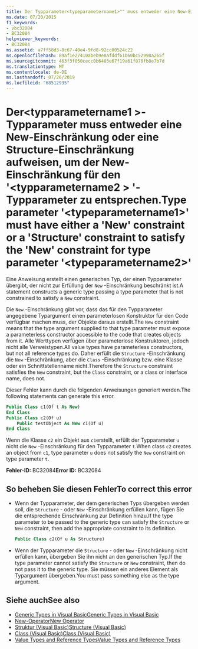 ```yaml
---
title: Der Typparameter<typeparametername1>"" muss entweder eine New-Einschränkung oder eine Structure-Einschränkung aufweisen, um der New-Einschränkung für den-<typeparametername2>Typparameter zu entsprechen.
ms.date: 07/20/2015
f1_keywords:
- vbc32084
- BC32084
helpviewer_keywords:
- BC32084
ms.assetid: a7ff58d3-8c67-40e4-9fd8-92cc00524c22
ms.openlocfilehash: 89af1e27410abeb9e8afddf61b60bc52998a265f
ms.sourcegitcommit: 463f3f050cecc0b6403e67f19a61f870fb8e7b7d
ms.translationtype: MT
ms.contentlocale: de-DE
ms.lasthandoff: 07/26/2019
ms.locfileid: "68512935"
---
```

# <a name="type-parameter-typeparametername1-must-have-either-a-new-constraint-or-a-structure-constraint-to-satisfy-the-new-constraint-for-type-parameter-typeparametername2"></a><span data-ttu-id="b93ea-102">Der\<typparametername1 >-Typparameter muss entweder eine New-Einschränkung oder eine Structure-Einschränkung aufweisen, um der New-Einschränkung für den '\<typparametername2 > '-Typparameter zu entsprechen.</span><span class="sxs-lookup"><span data-stu-id="b93ea-102">Type parameter '\<typeparametername1>' must have either a 'New' constraint or a 'Structure' constraint to satisfy the 'New' constraint for type parameter '\<typeparametername2>'</span></span>

<span data-ttu-id="b93ea-103">Eine Anweisung erstellt einen generischen Typ, der einen Typparameter übergibt, der nicht zur Erfüllung der `New` -Einschränkung beschränkt ist.</span><span class="sxs-lookup"><span data-stu-id="b93ea-103">A statement constructs a generic type passing a type parameter that is not constrained to satisfy a `New` constraint.</span></span>

<span data-ttu-id="b93ea-104">Die `New` -Einschränkung gibt vor, dass das für den Typparameter angegebene Typargument einen parameterlosen Konstruktor für den Code verfügbar machen muss, der Objekte daraus erstellt.</span><span class="sxs-lookup"><span data-stu-id="b93ea-104">The `New` constraint means that the type argument supplied to that type parameter must expose a parameterless constructor accessible to the code that creates objects from it.</span></span> <span data-ttu-id="b93ea-105">Alle Werttypen verfügen über parameterlose Konstruktoren, jedoch nicht alle Verweistypen.</span><span class="sxs-lookup"><span data-stu-id="b93ea-105">All value types have parameterless constructors, but not all reference types do.</span></span> <span data-ttu-id="b93ea-106">Daher erfüllt die `Structure` -Einschränkung die `New` -Einschränkung, aber die `Class` -Einschränkung bzw. eine Klasse oder ein Schnittstellenname nicht.</span><span class="sxs-lookup"><span data-stu-id="b93ea-106">Therefore the `Structure` constraint satisfies the `New` constraint, but the `Class` constraint, or a class or interface name, does not.</span></span>

<span data-ttu-id="b93ea-107">Dieser Fehler kann durch die folgenden Anweisungen generiert werden.</span><span class="sxs-lookup"><span data-stu-id="b93ea-107">The following statements can generate this error.</span></span>

```vb
Public Class c1(Of t As New)
End Class
Public Class c2(Of u)
    Public testObject As New c1(Of u)
End Class
```

<span data-ttu-id="b93ea-108">Wenn die Klasse `c2` ein Objekt aus `c1`erstellt, erfüllt der Typparameter `u` nicht die `New` -Einschränkung für den Typparameter `t`.</span><span class="sxs-lookup"><span data-stu-id="b93ea-108">When class `c2` creates an object from `c1`, type parameter `u` does not satisfy the `New` constraint on type parameter `t`.</span></span>

<span data-ttu-id="b93ea-109">**Fehler-ID:** BC32084</span><span class="sxs-lookup"><span data-stu-id="b93ea-109">**Error ID:** BC32084</span></span>

## <a name="to-correct-this-error"></a><span data-ttu-id="b93ea-110">So beheben Sie diesen Fehler</span><span class="sxs-lookup"><span data-stu-id="b93ea-110">To correct this error</span></span>

- <span data-ttu-id="b93ea-111">Wenn der Typparameter, der dem generischen Typs übergeben werden soll, die `Structure` - oder `New` -Einschränkung erfüllen kann, fügen Sie die entsprechende Einschränkung zur Definition hinzu.</span><span class="sxs-lookup"><span data-stu-id="b93ea-111">If the type parameter to be passed to the generic type can satisfy the `Structure` or `New` constraint, then add the appropriate constraint to its definition.</span></span>

  ```vb
  Public Class c2(Of u As Structure)
  ```

- <span data-ttu-id="b93ea-112">Wenn der Typparameter die `Structure` - oder `New` -Einschränkung nicht erfüllen kann, übergeben Sie ihn nicht an den generischen Typ.</span><span class="sxs-lookup"><span data-stu-id="b93ea-112">If the type parameter cannot satisfy the `Structure` or `New` constraint, then do not pass it to the generic type.</span></span> <span data-ttu-id="b93ea-113">Sie müssen ein anderes Element als Typargument übergeben.</span><span class="sxs-lookup"><span data-stu-id="b93ea-113">You must pass something else as the type argument.</span></span>

## <a name="see-also"></a><span data-ttu-id="b93ea-114">Siehe auch</span><span class="sxs-lookup"><span data-stu-id="b93ea-114">See also</span></span>

- [<span data-ttu-id="b93ea-115">Generic Types in Visual Basic</span><span class="sxs-lookup"><span data-stu-id="b93ea-115">Generic Types in Visual Basic</span></span>](../../visual-basic/programming-guide/language-features/data-types/generic-types.md)
- [<span data-ttu-id="b93ea-116">New-Operator</span><span class="sxs-lookup"><span data-stu-id="b93ea-116">New Operator</span></span>](../../visual-basic/language-reference/operators/new-operator.md)
- [<span data-ttu-id="b93ea-117">Struktur (Visual Basic)</span><span class="sxs-lookup"><span data-stu-id="b93ea-117">Structure (Visual Basic)</span></span>](../../visual-basic/language-reference/statements/structure-statement.md)
- [<span data-ttu-id="b93ea-118">Class (Visual Basic)</span><span class="sxs-lookup"><span data-stu-id="b93ea-118">Class (Visual Basic)</span></span>](../../visual-basic/language-reference/statements/class-statement.md)
- [<span data-ttu-id="b93ea-119">Value Types and Reference Types</span><span class="sxs-lookup"><span data-stu-id="b93ea-119">Value Types and Reference Types</span></span>](../../visual-basic/programming-guide/language-features/data-types/value-types-and-reference-types.md)
